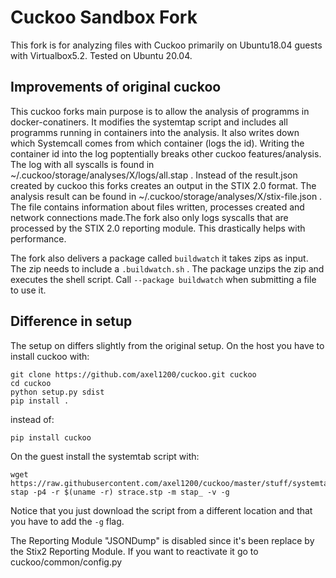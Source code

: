 # Cuckoo Sandbox Fork

This fork is for analyzing files with Cuckoo primarily on Ubuntu18.04 guests with Virtualbox5.2.
Tested on Ubuntu 20.04.

## Improvements of original cuckoo
This cuckoo forks main purpose is to allow the analysis of programms in docker-conatiners. It modifies the systemtap script and includes all programms running in containers into the analysis. It also writes down which Systemcall comes from which container (logs the id). Writing the container id into the log poptentially breaks other cuckoo features/analysis. The log with all syscalls is found in ~/.cuckoo/storage/analyses/X/logs/all.stap . Instead of the result.json created by cuckoo this forks creates an output in the STIX 2.0 format. The analysis result can be found in ~/.cuckoo/storage/analyses/X/stix-file.json . The file contains information about files written, processes created and network connections made.The fork also only logs syscalls that are processed by the STIX 2.0 reporting module. This drastically helps with performance. 

The fork also delivers a package called `buildwatch` it takes zips as input. The zip needs to include a `.buildwatch.sh` . The package unzips the zip and executes the shell script. Call `--package buildwatch` when submitting a file to use it.

## Difference in setup
The setup on differs slightly from the original setup.
On the host you have to install cuckoo with:
```shell
git clone https://github.com/axel1200/cuckoo.git cuckoo
cd cuckoo
python setup.py sdist
pip install .
```
instead of:
```shell
pip install cuckoo
```
On the guest install the systemtab script with:
```shell
wget https://raw.githubusercontent.com/axel1200/cuckoo/master/stuff/systemtap/strace.stp
stap -p4 -r $(uname -r) strace.stp -m stap_ -v -g
```
Notice that you just download the script from a different location and that you have to add the `-g` flag.

The Reporting Module "JSONDump" is disabled since it's been replace by the Stix2 Reporting Module.
If you want to reactivate it go to cuckoo/common/config.py 
